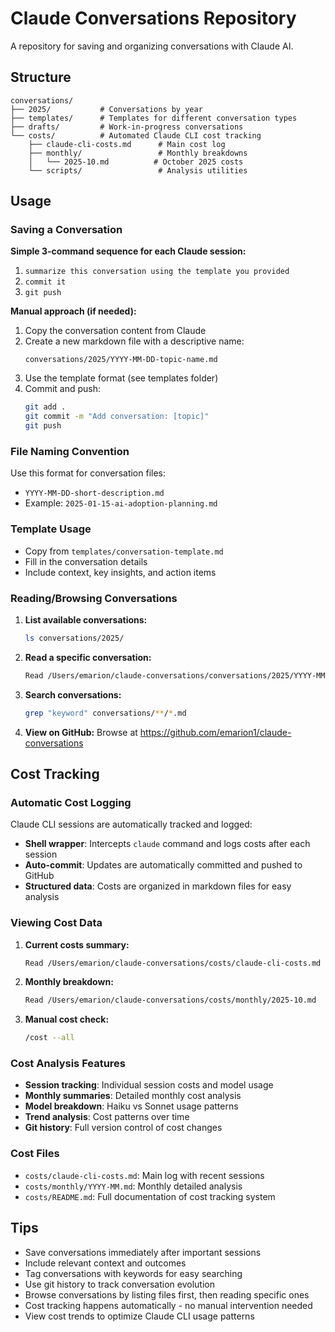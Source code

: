 # Claude Conversations Repository

A repository for saving and organizing conversations with Claude AI.

## Structure

```
conversations/
├── 2025/           # Conversations by year
├── templates/      # Templates for different conversation types
├── drafts/         # Work-in-progress conversations
└── costs/          # Automated Claude CLI cost tracking
    ├── claude-cli-costs.md      # Main cost log
    ├── monthly/                 # Monthly breakdowns
    │   └── 2025-10.md          # October 2025 costs
    └── scripts/                 # Analysis utilities
```

## Usage

### Saving a Conversation

**Simple 3-command sequence for each Claude session:**
1. `summarize this conversation using the template you provided`
2. `commit it`
3. `git push`

**Manual approach (if needed):**
1. Copy the conversation content from Claude
2. Create a new markdown file with a descriptive name:
   ```
   conversations/2025/YYYY-MM-DD-topic-name.md
   ```
3. Use the template format (see templates folder)
4. Commit and push:
   ```bash
   git add .
   git commit -m "Add conversation: [topic]"
   git push
   ```

### File Naming Convention

Use this format for conversation files:
- `YYYY-MM-DD-short-description.md`
- Example: `2025-01-15-ai-adoption-planning.md`

### Template Usage

- Copy from `templates/conversation-template.md`
- Fill in the conversation details
- Include context, key insights, and action items

### Reading/Browsing Conversations

1. **List available conversations:**
   ```bash
   ls conversations/2025/
   ```

2. **Read a specific conversation:**
   ```bash
   Read /Users/emarion/claude-conversations/conversations/2025/YYYY-MM-DD-topic.md
   ```

3. **Search conversations:**
   ```bash
   grep "keyword" conversations/**/*.md
   ```

4. **View on GitHub:**
   Browse at https://github.com/emarion1/claude-conversations

## Cost Tracking

### Automatic Cost Logging
Claude CLI sessions are automatically tracked and logged:
- **Shell wrapper**: Intercepts `claude` command and logs costs after each session
- **Auto-commit**: Updates are automatically committed and pushed to GitHub
- **Structured data**: Costs are organized in markdown files for easy analysis

### Viewing Cost Data
1. **Current costs summary:**
   ```bash
   Read /Users/emarion/claude-conversations/costs/claude-cli-costs.md
   ```

2. **Monthly breakdown:**
   ```bash
   Read /Users/emarion/claude-conversations/costs/monthly/2025-10.md
   ```

3. **Manual cost check:**
   ```bash
   /cost --all
   ```

### Cost Analysis Features
- **Session tracking**: Individual session costs and model usage
- **Monthly summaries**: Detailed monthly cost analysis
- **Model breakdown**: Haiku vs Sonnet usage patterns
- **Trend analysis**: Cost patterns over time
- **Git history**: Full version control of cost changes

### Cost Files
- `costs/claude-cli-costs.md`: Main log with recent sessions
- `costs/monthly/YYYY-MM.md`: Monthly detailed analysis
- `costs/README.md`: Full documentation of cost tracking system

## Tips

- Save conversations immediately after important sessions
- Include relevant context and outcomes
- Tag conversations with keywords for easy searching
- Use git history to track conversation evolution
- Browse conversations by listing files first, then reading specific ones
- Cost tracking happens automatically - no manual intervention needed
- View cost trends to optimize Claude CLI usage patterns